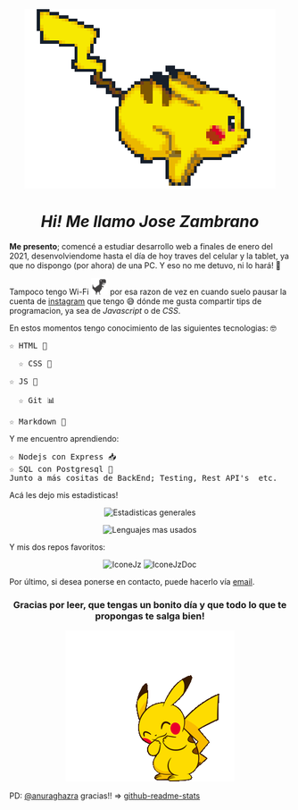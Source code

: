 <div align=center>
  <img src="./gifs/pikachu-runing.gif" alt="">

  _<h1>Hi! Me llamo Jose Zambrano</h1>_
</div>

**Me presento**; comencé a estudiar desarrollo web a finales de enero del 2021, desenvolviendome hasta el día de hoy traves del celular y la tablet, ya que no dispongo (por ahora) de una PC. Y eso no me detuvo, ni lo hará! 👻

Tampoco tengo Wi-Fi <img src="./images/t-rex.png" alt="t-rex" width="30px" height="30px"> por esa razon de vez en cuando suelo pausar la cuenta de [instagram](https://instagram.com/owljz18) que tengo 😅 dónde me gusta compartir tips de programacion, ya sea de _Javascript_ o de _CSS_.

En estos momentos tengo conocimiento de las siguientes tecnologias: 🤓

<pre>
&star; HTML 🌱
 
  &star; CSS 🎨
 
&star; JS 📏
 
  &star; Git 📊
 
&star; Markdown 📄
</pre>

Y me encuentro aprendiendo:

<pre>
&star; Nodejs con Express 📥
&star; SQL con Postgresql 🔐 
Junto a más cositas de BackEnd; Testing, Rest API's  etc.
</pre>

Acá les dejo mis estadisticas!
<br>

<div align="center">
  <img src="https://github-readme-stats.vercel.app/api?username=OWLjz18&count_private=true&show_icons=true&theme=aura" alt="Estadisticas generales"><br>
 
  <img src="https://github-readme-stats.vercel.app/api/top-langs?username=OWLjz18&hide=procfile&layout=compact&langs_count=6&theme=aura" alt="Lenguajes mas usados"><br>
</div>

Y mis dos repos favoritos:

<div align="center">
  <img src="https://github-readme-stats.vercel.app/api/pin/?username=OWLjz18&repo=iconejz&theme=aura&show_owner=true" alt="IconeJz">
  <img src="https://github-readme-stats.vercel.app/api/pin/?username=OWLjz18&repo=dirnamejz&theme=aura&show_owner=true" alt="IconeJzDoc">
</div>

Por último, si desea ponerse en contacto, puede hacerlo vía <a href="mailto:owl.jz18@gmail.com">email</a>.

<div align="center">
  <h3>Gracias por leer, que tengas un bonito día y que todo lo que te propongas te salga bien!</h3>

  <img src="./gifs/pikachu-happy.gif" alt="Pikachu happy">
</div>

PD: [@anuraghazra](https://github.com/anuraghazra) gracias!! => [github-readme-stats](https://github.com/anuraghazra/github-readme-stats)
